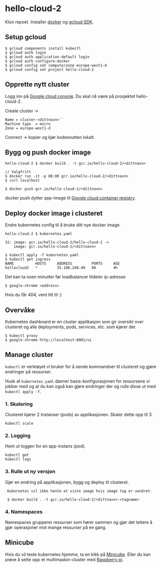 # hello-cloud-2

Klon repoet. Installer [docker](https://docs.docker.com/docker-for-mac/install/) og [gcloud SDK](https://cloud.google.com/sdk/).


## Setup gcloud
```
$ gcloud components install kubectl
$ gcloud auth login 
$ gcloud auth application-default login
$ gcloud auth configure-docker 
$ gcloud config set compute/zone europe-west1-d
$ gcloud config set project hello-cloud-2
```
## Opprette nytt cluster
Logg inn på [Google cloud console](http://iter.at/hcloud). Du skal nå være på prosjektet hello-cloud-2.

Create cluster ->

    Name = cluster-<dittnavn>´´
    Machine type  = micro
    Zone = europe-west1-d

Connect -> kopier og kjør kodesnutten lokalt.


## Bygg og push docker image 

```
hello-cloud-2 $ docker build . -t gcr.io/hello-cloud-2/<dittnavn>

// Valgfritt
$ docker run -it -p 80:80 gcr.io/hello-cloud-2/<dittnavn>
$ curl localhost

$ docker push gcr.io/hello-cloud-2/<dittnavn>
```

docker push dytter app-image til [Google cloud container registry](http://iter.at/gcr2). 


## Deploy docker image i clusteret

Endre kubernetes config til å bruke ditt nye docker image. 

```
hello-cloud-2 $ kubernetes.yaml

32: image: gcr.io/hello-cloud-2/hello-cloud-2 -> 
    image: gcr.io/hello-cloud-2/<dittnavn>
```


```
$ kubectl apply -f kubernetes.yaml
$ kubectl get ingress
NAME          HOSTS     ADDRESS         PORTS     AGE
hellocloud2   *         35.186.240.49   80        4h
```
Det kan ta noen minutter før loadbalancer tildeler ip-adresse

```
$ google-chrome <address>
```
Hvis du får 404, vent litt til :)


## Overvåke
Kubernetes dashboard er en cluster applikasjon som gir oversikt over clusteret og alle deployments, pods, services, etc. som kjører der. 

```
$ kubectl proxy
$ google-chrome http://localhost:8001/ui
```

## Manage cluster

`kubectl` er verktøyet vi bruker for å sende kommandoer til clusteret og gjøre endringer på ressurser. 

Husk at `kubernetes.yaml` danner basis-konfigurasjonen for ressursene vi jobber med og at du kan også kan gjøre endringer der og rulle disse ut med `kubectl apply -f`.

### 1. Skalering

Clusteret kjører 2 instanser (pods) av applikasjonen. Skaler dette opp til 3.

```
kubectl scale
```

### 2. Logging

Hent ut loggen for en app-instans (pod).


```
kubectl get 
kubectl logs 
```

### 3. Rulle ut ny versjon

Gjør en endring på applikasjonen, bygg og deploy til clusteret.

```
 Kubernetes vil ikke hente et siste image hvis image tag er uendret.

 $ docker build . -t gcr.io/hello-cloud-2/<dittnavn>:<tagname>

```

### 4. Namespaces
Namespaces grupperer ressurser som hører sammen og gjør det lettere å gjør operasjoner mot mange ressurser på en gang.


## Minicube

Hvis du vil teste kubernetes hjemme, ta en kikk på [Minicube](http://kubernetes.io/docs/getting-started-guides/minikube/). Eller du kan prøve å sette opp et multimaskin-cluster med [Raspberry pi](https://kubecloud.io/setup-a-kubernetes-1-9-0-raspberry-pi-cluster-on-raspbian-using-kubeadm-f8b3b85bc2d1).
